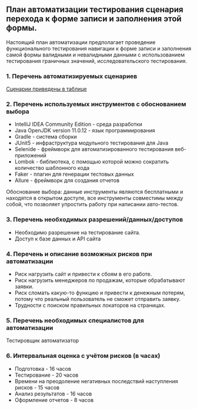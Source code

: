 ## План автоматизации тестирования сценария перехода к форме записи и заполнения этой формы.

Настоящий план автоматизации предполагает проведение функционального тестирования
навигации к форме записи и заполнения самой формы валидными и невалидными данными
с использованием тестирования граничных значений, исследовательского тестирования.

### 1. Перечень автоматизируемых сценариев

[Сценарии приведены в таблице](https://docs.google.com/spreadsheets/d/17dGSegHTG0t-tZt_Y-NeAJXh80O77kiWNtDXVnhJvuo/edit?usp=sharing)

### 2. Перечень используемых инструментов с обоснованием выбора

* IntelliJ IDEA Community Edition - среда разработки
* Java OpenJDK version 11.0.12 - язык программирования
* Gradle - система сборки
* JUnit5 - инфраструктура модульного тестирования для Java
* Selenide - фреймворк для автоматизированного тестирования веб-приложений
* Lombok - библиотека, с помощью которой можно сократить количество шаблонного кода
* Faker - плагин для генерации тестовых данных
* Allure - фреймворк для создания отчетов

Обоснование выбора: данные инструменты являются бесплатными и
находятся в открытом доступе, 
все инструменты совместимы между собой, 
что позволяет упростить работу при написании авто-тестов.

### 3. Перечень необходимых разрешений/данных/доступов

* Необходимо разрешение на тестирование сайта.
* Доступ к базе данных и API сайта

### 4. Перечень и описание возможных рисков при автоматизации

* Риск нагрузить сайт и привести к сбоям в его работе.
* Риск нагрузить менеджеров по продажам, которые обрабатывают заявки.
* Риск сломать какую-то функцию и привести к денежным потерям, 
потому что реальный пользователь не сможет отправить заявку.
* Трудности с поиском правильных локаторов на страницах.

### 5. Перечень необходимых специалистов для автоматизации

Тестировщик автоматизатор

### 6. Интервальная оценка с учётом рисков (в часах)
* Подготовка - 16 часов
* Тестирование - 20 часов
* Времени на преодоление негативных последствий наступления рисков - 15 часов
* Анализ результатов - 16 часов
* Оформление отчетов - 8 часов

